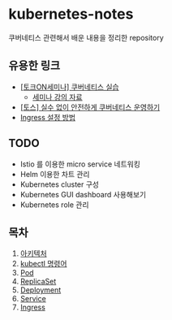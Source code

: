 # kubernetes-notes

쿠버네티스 관련해서 배운 내용을 정리한 repository

## 유용한 링크
* [[토크ON세미나] 쿠버네티스 실습](https://www.youtube.com/watch?v=G0-VoHbunks&list=PL9mhQYIlKEhdTu31zyb_QelQMaqFGgASA&index=6&ab_channel=SKplanetTacademySKplanetTacademy)
    * [세미나 강의 자료](https://github.com/subicura/workshop-k8s-basic)
* [[토스] 실수 없이 안전하게 쿠버네티스 운영하기](https://toss.im/slash-21/sessions/1-5)
* [Ingress 설정 방법](https://malwareanalysis.tistory.com/91)

## TODO
* Istio 를 이용한 micro service 네트워킹
* Helm 이용한 차트 관리
* Kubernetes cluster 구성
* Kubernetes GUI dashboard 사용해보기
* Kubernetes role 관리

## 목차

1. [아키텍처](./architecture/architecture.md)
1. [kubectl 명령어](./kubectl/kubectl.md)
2. [Pod](./pod/pod.md)
3. [ReplicaSet](./replicaset/replicaset.md)
4. [Deployment](./deployment/deployment.md)
5. [Service](./service/service.md)
6. [Ingress](./ingress/ingress.md)